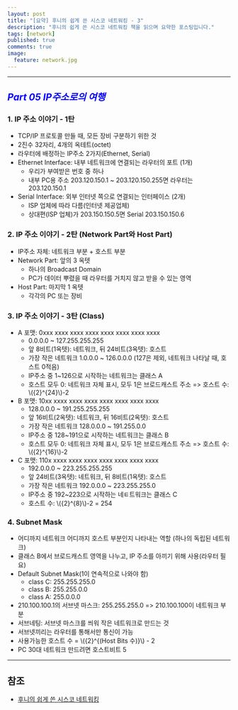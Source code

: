 ```yaml
---
layout: post
title: "[요약] 후니의 쉽게 쓴 시스코 네트워킹 - 3"
description: "후니의 쉽게 쓴 시스코 네트워킹 책을 읽으며 요약한 포스팅입니다."
tags: [network]
published: true
comments: true
image:
  feature: network.jpg
---
```

---

## <span style="color:blue"> *Part 05 IP주소로의 여행* </span>
### 1. IP 주소 이야기 - 1탄
  - TCP/IP 프로토콜 만들 때, 모든 장비 구분하기 위한 것
  - 2진수 32자리, 4개의 옥테트(octet)
  - 라우터에 배정하는 IP주소 2가지(Ethernet, Serial)
  - Ethernet Interface: 내부 네트워크에 연결되는 라우터의 포트 (1개)
    - 우리가 부여받은 번호 중 하나
    - 내부 PC용 주소 203.120.150.1 ~ 203.120.150.255면 라우터는 203.120.150.1
  - Serial Interface: 외부 인터넷 쪽으로 연결되는 인터페이스 (2개)
    - ISP 업체에 따라 다름(인터넷 제공업체)
    - 상대편(ISP 업체)가 203.150.150.5면 Serial 203.150.150.6

### 2. IP 주소 이야기 - 2탄 (Network Part와 Host Part)
  - IP주소 자체: 네트워크 부분 + 호스트 부분
  - Network Part: 앞의 3 옥텟
    - 하나의 Broadcast Domain
    - PC가 데이터 뿌렸을 때 라우터를 거치지 않고 받을 수 있는 영역
  - Host Part: 마지막 1 옥텟
    - 각각의 PC 또는 장비

### 3. IP 주소 이야기 - 3탄 (Class)
  - A 포맷: 0xxx xxxx xxxx xxxx xxxx xxxx xxxx xxxx
    - 0.0.0.0 ~ 127.255.255.255
    - 앞 8비트(1옥텟): 네트워크, 뒤 24비트(3옥텟): 호스트
    - 가장 작은 네트워크 1.0.0.0 ~ 126.0.0.0 (127은 제외, 네트워크 나타날 때, 호스트 0적음)
    - IP주소 중 1~126으로 시작하는 네트워크는 클래스 A
    - 호스트 모두 0: 네트워크 자체 표시, 모두 1은 브로드캐스트 주소 => 호스트 수: \\({2}^{24}\\)-2
  - B 포맷: 10xx xxxx xxxx xxxx xxxx xxxx xxxx xxxx
    - 128.0.0.0 ~ 191.255.255.255
    - 앞 16비트(2옥텟): 네트워크, 뒤 16비트(2옥텟): 호스트
    - 가장 작은 네트워크 128.0.0.0 ~ 191.255.0.0
    - IP주소 중 128~191으로 시작하는 네트워크는 클래스 B
    - 호스트 모두 0: 네트워크 자체 표시, 모두 1은 브로드캐스트 주소 => 호스트 수: \\({2}^{16}\\)-2
  - C 포맷: 110x xxxx xxxx xxxx xxxx xxxx xxxx xxxx
    - 192.0.0.0 ~ 223.255.255.255
    - 앞 24비트(3옥텟): 네트워크, 뒤 8비트(1옥텟): 호스트
    - 가장 작은 네트워크 192.0.0.0 ~ 223.255.255.0
    - IP주소 중 192~223으로 시작하는 네ㅌ트워크는 클래스 C
    - 호스트 수: \\({2}^{8}\\)-2 = 254

### 4. Subnet Mask
  - 어디까지 네트워크 어디까지 호스트 부분인지 나타내는 역할 (하나의 독립된 네트워크)
  - 클래스 B에서 브로드캐스트 영역을 나누고, IP 주소를 아끼기 위해 사용(라우터 필요)
  - Default Subnet Mask(1이 연속적으로 나와야 함)
    - class C: 255.255.255.0
    - class B: 255.255.0.0
    - class A: 255.0.0.0
  - 210.100.100.1의 서브넷 마스크: 255.255.255.0 => 210.100.100이 네트워크 부분
  - 서브네팅: 서브넷 마스크를 씌워 작은 네트워크로 만드는 것
  - 서브넷끼리는 라우터를 통해서만 통신이 가능
  - 사용가능한 호스트 수 = \\({2}^{(Host Bits 수)}\\)  -  2
  - PC 30대 네트워크 만드려면 호스트비트 5

---
## 참조
  * [후니의 쉽게 쓴 시스코 네트워킹](http://www.kyobobook.co.kr/search/SearchCommonMain.jsp)
